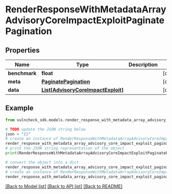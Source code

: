 # RenderResponseWithMetadataArrayAdvisoryCoreImpactExploitPaginatePagination


## Properties

Name | Type | Description | Notes
------------ | ------------- | ------------- | -------------
**benchmark** | **float** |  | [optional] 
**meta** | [**PaginatePagination**](PaginatePagination.md) |  | [optional] 
**data** | [**List[AdvisoryCoreImpactExploit]**](AdvisoryCoreImpactExploit.md) |  | [optional] 

## Example

```python
from vulncheck_sdk.models.render_response_with_metadata_array_advisory_core_impact_exploit_paginate_pagination import RenderResponseWithMetadataArrayAdvisoryCoreImpactExploitPaginatePagination

# TODO update the JSON string below
json = "{}"
# create an instance of RenderResponseWithMetadataArrayAdvisoryCoreImpactExploitPaginatePagination from a JSON string
render_response_with_metadata_array_advisory_core_impact_exploit_paginate_pagination_instance = RenderResponseWithMetadataArrayAdvisoryCoreImpactExploitPaginatePagination.from_json(json)
# print the JSON string representation of the object
print(RenderResponseWithMetadataArrayAdvisoryCoreImpactExploitPaginatePagination.to_json())

# convert the object into a dict
render_response_with_metadata_array_advisory_core_impact_exploit_paginate_pagination_dict = render_response_with_metadata_array_advisory_core_impact_exploit_paginate_pagination_instance.to_dict()
# create an instance of RenderResponseWithMetadataArrayAdvisoryCoreImpactExploitPaginatePagination from a dict
render_response_with_metadata_array_advisory_core_impact_exploit_paginate_pagination_from_dict = RenderResponseWithMetadataArrayAdvisoryCoreImpactExploitPaginatePagination.from_dict(render_response_with_metadata_array_advisory_core_impact_exploit_paginate_pagination_dict)
```
[[Back to Model list]](../README.md#documentation-for-models) [[Back to API list]](../README.md#documentation-for-api-endpoints) [[Back to README]](../README.md)



